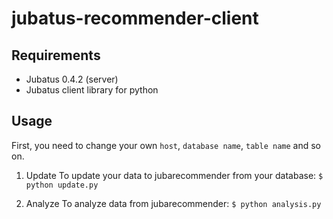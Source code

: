 jubatus-recommender-client
==========================

Requirements
------------

* Jubatus 0.4.2 (server)
* Jubatus client library for python

Usage
-----

First, you need to change your own `host`, `database name`, `table name` and so on.

1. Update
To update your data to jubarecommender from your database:
`
$ python update.py
`

2. Analyze
To analyze data from jubarecommender:
`
$ python analysis.py
`
